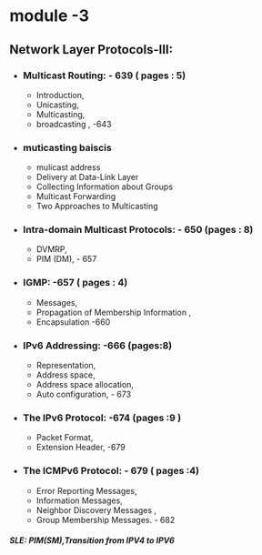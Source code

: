 # module -3 
## Network Layer Protocols-III: 
* ### Multicast Routing: - 639 ( pages : 5)
    * Introduction,   
    *  Unicasting,   
    * Multicasting, 
    *  broadcasting ,  -643   
* ### muticasting baiscis 
    * mulicast address 
    * Delivery at Data-Link Layer
    * Collecting Information about Groups
    * Multicast Forwarding
    * Two Approaches to Multicasting
* ### Intra-domain Multicast Protocols:  - 650  (pages : 8)
    * DVMRP, 
    * PIM (DM),   - 657 
* ### IGMP:   -657 ( pages : 4)
    *  Messages, 
    * Propagation  of Membership Information ,
    *  Encapsulation -660
* ###  IPv6 Addressing: -666 (pages:8)
    * Representation, 
    * Address space, 
    * Address space allocation, 
    * Auto configuration,  - 673
* ### The IPv6 Protocol:  -674 (pages :9 )
    * Packet Format, 
    * Extension Header, -679
* ###  The ICMPv6 Protocol: - 679 ( pages :4)
    *  Error Reporting Messages, 
    * Information Messages, 
    * Neighbor Discovery Messages , 
    * Group Membership Messages. - 682 

##### SLE: PIM(SM),Transition from IPV4 to IPV6 
